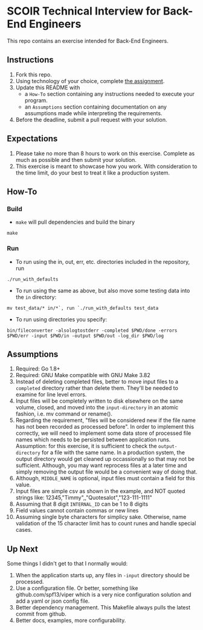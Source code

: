 # SCOIR Technical Interview for Back-End Engineers
This repo contains an exercise intended for Back-End Engineers.

## Instructions
1. Fork this repo.
1. Using technology of your choice, complete [the assignment](./Assignment.md).
1. Update this README with
    * a `How-To` section containing any instructions needed to execute your program.
    * an `Assumptions` section containing documentation on any assumptions made while interpreting the requirements.
1. Before the deadline, submit a pull request with your solution.

## Expectations
1. Please take no more than 8 hours to work on this exercise. Complete as much as possible and then submit your solution.
1. This exercise is meant to showcase how you work. With consideration to the time limit, do your best to treat it like a production system.

## How-To
### Build
* `make` will pull dependencies and build the binary
```
make
```

### Run 
* To run using the in, out, err, etc. directories included in the repository, run 
```
./run_with_defaults
```
* To run using the same as above, but also move some testing data into the `in` directory:
```
mv test_data/* in/*`, run `./run_with_defaults test_data
```
* To run using directories you specify:
```
bin/fileconverter -alsologtostderr -completed $PWD/done -errors $PWD/err -input $PWD/in -output $PWD/out -log_dir $PWD/log
```

## Assumptions
1. Required: Go 1.8+
1. Required: GNU Make compatible with GNU Make 3.82
1. Instead of deleting completed files, better to move input files to a `completed` directory rather than delete them.  They'll be needed to examine for line level errors.
1. Input files will be completely written to disk elsewhere on the same volume, closed, and moved into the `input-directory` in an atomic fashion, i.e. mv command or rename(). 
1. Regarding the requirement, "files will be considered new if the file name has not been recorded as processed before".  In order to implement this correctly, we will need to implement some data store of processed file names which needs to be persisted between application runs.  Assumption: for this exercise, it is sufficient to check the `output-directory` for a file with the same name.  In a production system, the output directory would get cleaned up occassionally so that may not be sufficient. Although, you may want reprocess files at a later time and simply removing the output file would be a convenient way of doing that.
1. Although, `MIDDLE_NAME` is optional, input files must contain a field for this value.
1. Input files are simple csv as shown in the example, and NOT quoted strings like: 12345,"Timmy",,"Quotesalot","123-111-1111"
1. Assuming that 8 digit `INTERNAL_ID` can be 1 to 8 digits
1. Field values cannot contain commas or new lines
1. Assuming single byte characters for simplicy sake.  Otherwise, name validation of the 15 character limit has to count runes and handle special cases. 

## Up Next
Some things I didn't get to that I normally would:
1. When the application starts up, any files in `-input` directory should be processed.
1. Use a configuration file.  Or better, something like github.com/spf13/viper which is a very nice configuration solution and add a yaml or json config file.
1. Better dependency management.  This Makefile always pulls the latest commit from github.  
1. Better docs, examples, more configurability. 
